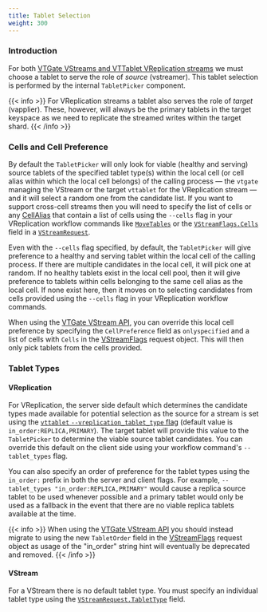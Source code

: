 ```yaml
---
title: Tablet Selection
weight: 300
---
```


### Introduction

For both [VTGate VStreams and VTTablet VReplication streams](../../../concepts/vstream/) we must choose a tablet to serve the role of *source* (vstreamer). This
tablet selection is performed by the internal `TabletPicker` component. 

{{< info >}}
For VReplication streams a tablet also serves the role of *target* (vapplier). These, however, will always be the primary tablets in the target keyspace as we
need to replicate the streamed writes within the target shard.
{{< /info >}}

### Cells and Cell Preference

By default the `TabletPicker` will only look for viable (healthy and serving) source tablets of the specified tablet type(s) within the local cell (or cell alias within which the local cell belongs) of the
calling process — the `vtgate` managing the VStream or the target `vttablet` for the VReplication stream — and it will select a random one from the candidate
list. If you want to support cross-cell streams then you will need to specify the list of cells or any
[CellAlias](../../programs/vtctl/cell-aliases/) that contain a list of cells using the `--cells` flag in your VReplication
workflow commands like [`MoveTables`](../movetables/) or the
[`VStreamFlags.Cells`](https://pkg.go.dev/vitess.io/vitess/go/vt/proto/vtgate#VStreamFlags) field in a
[`VStreamRequest`](https://pkg.go.dev/vitess.io/vitess/go/vt/proto/vtgate#VStreamRequest).

Even with the `--cells` flag specified, by default, the `TabletPicker` will give preference to a healthy and serving tablet within the local cell of the calling process. If there are multiple candidates in the local cell, it will pick one at random. If no healthy tablets exist in the local cell pool, then it will give preference to tablets within cells belonging to the same cell alias as the local cell. If none exist here, then it moves on to selecting candidates from cells provided using the `--cells` flag in your VReplication workflow commands.

When using the [VTGate VStream API](../vstream/), you can override this local cell preference by specifying the `CellPreference` field as `onlyspecified` and a list of cells with `Cells` in the [VStreamFlags](https://pkg.go.dev/vitess.io/vitess/go/vt/proto/vtgate#VStreamFlags) request object. This will then only pick tablets from the cells provided.


### Tablet Types

#### VReplication
For VReplication, the server side default which determines the candidate types made available for potential selection as the source for a stream is set
using the [`vttablet` `--vreplication_tablet_type` flag](../flags/#vreplication_tablet_type) (default value is `in_order:REPLICA,PRIMARY`). The target tablet
will provide this value to the `TabletPicker` to determine the viable source tablet candidates. You can override this default on the client side using your
workflow command's `--tablet_types` flag.

You can also specify an order of preference for the tablet types using the `in_order:` prefix in both the server and client flags. For example,
`--tablet_types "in_order:REPLICA,PRIMARY"` would cause a replica source tablet to be used whenever possible and a primary tablet would only be used as
a fallback in the event that there are no viable replica tablets available at the time.

{{< info >}}
When using the [VTGate VStream API](../vstream/) you should instead migrate to using the new `TabletOrder` field in the [VStreamFlags](https://pkg.go.dev/vitess.io/vitess/go/vt/proto/vtgate#VStreamFlags) request object as usage of the "in_order" string hint will eventually be deprecated and removed.
{{< /info >}}

#### VStream
For a VStream there is no default tablet type. You must specify an individual tablet type using the
[`VStreamRequest.TabletType`](https://pkg.go.dev/vitess.io/vitess/go/vt/proto/vtgate#VStreamRequest) field.